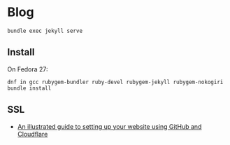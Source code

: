# Blog

```
bundle exec jekyll serve
```

## Install

On Fedora 27:

```
dnf in gcc rubygem-bundler ruby-devel rubygem-jekyll rubygem-nokogiri
bundle install
```

## SSL

- [An illustrated guide to setting up your website using GitHub and Cloudflare](https://medium.freecodecamp.org/an-illustrated-guide-for-setting-up-your-website-using-github-cloudflare-5a7a11ca9465)
